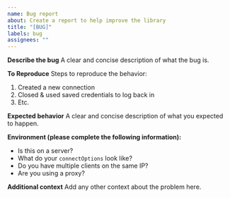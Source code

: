 ```yaml
---
name: Bug report
about: Create a report to help improve the library
title: "[BUG]"
labels: bug
assignees: ""
---
```


**Describe the bug**
A clear and concise description of what the bug is.

**To Reproduce**
Steps to reproduce the behavior:

1. Created a new connection
2. Closed & used saved credentials to log back in
3. Etc.

**Expected behavior**
A clear and concise description of what you expected to happen.

**Environment (please complete the following information):**

- Is this on a server?
- What do your `connectOptions` look like?
- Do you have multiple clients on the same IP?
- Are you using a proxy?

**Additional context**
Add any other context about the problem here.

